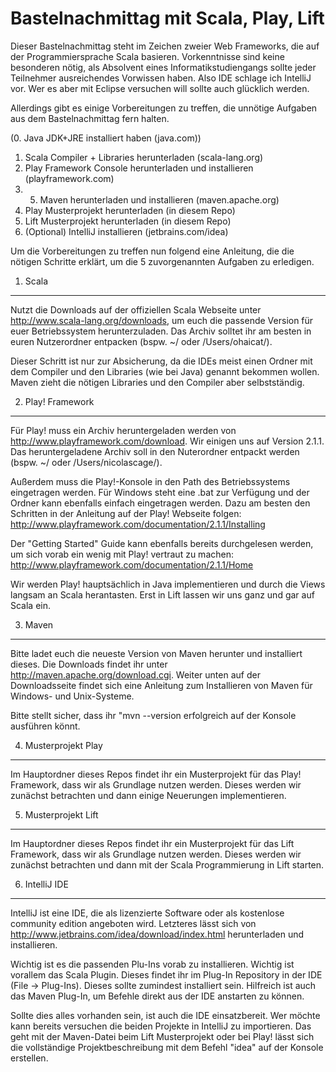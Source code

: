 Bastelnachmittag mit Scala, Play, Lift
======================================

Dieser Bastelnachmittag steht im Zeichen zweier Web Frameworks, die auf der Programmiersprache Scala basieren. Vorkenntnisse sind keine besonderen nötig, als Absolvent eines Informatikstudiengangs sollte jeder Teilnehmer ausreichendes Vorwissen haben.
Also IDE schlage ich IntelliJ vor. Wer es aber mit Eclipse versuchen will sollte auch glücklich werden.

Allerdings gibt es einige Vorbereitungen zu treffen, die unnötige Aufgaben aus dem Bastelnachmittag fern halten. 

(0. Java JDK+JRE installiert haben (java.com))

1. Scala Compiler + Libraries herunterladen (scala-lang.org)
2. Play Framework Console herunterladen und installieren (playframework.com)
3. 5. Maven herunterladen und installieren (maven.apache.org)
4. Play Musterprojekt herunterladen (in diesem Repo)
5. Lift Musterprojekt herunterladen (in diesem Repo)
6. (Optional) IntelliJ installieren (jetbrains.com/idea)


Um die Vorbereitungen zu treffen nun folgend eine Anleitung, die die nötigen Schritte erklärt, um die 5 zuvorgenannten Aufgaben zu erledigen.

1. Scala
--------

Nutzt die Downloads auf der offiziellen Scala Webseite unter http://www.scala-lang.org/downloads, um euch die passende Version für euer Betriebssystem herunterzuladen. Das Archiv solltet ihr am besten in euren Nutzerordner entpacken (bspw. ~/ oder /Users/ohaicat/).

Dieser Schritt ist nur zur Absicherung, da die IDEs meist einen Ordner mit dem Compiler und den Libraries (wie bei Java) genannt bekommen wollen. Maven zieht die nötigen Libraries und den Compiler aber selbstständig. 

2. Play! Framework
-----------------

Für Play! muss ein Archiv heruntergeladen werden von http://www.playframework.com/download. Wir einigen uns auf Version 2.1.1. Das heruntergeladene Archiv soll in den Nuterordner entpackt werden (bspw. ~/ oder /Users/nicolascage/). 

Außerdem muss die Play!-Konsole in den Path des Betriebssystems eingetragen werden. Für Windows steht eine .bat zur Verfügung und der Ordner kann ebenfalls einfach eingetragen werden. Dazu am besten den Schritten in der Anleitung auf der Play! Webseite folgen: http://www.playframework.com/documentation/2.1.1/Installing

Der "Getting Started" Guide kann ebenfalls bereits durchgelesen werden, um sich vorab ein wenig mit Play! vertraut zu machen: http://www.playframework.com/documentation/2.1.1/Home

Wir werden Play! hauptsächlich in Java implementieren und durch die Views langsam an Scala herantasten. Erst in Lift lassen wir uns ganz und gar auf Scala ein.

3. Maven
--------

Bitte ladet euch die neueste Version von Maven herunter und installiert dieses. Die Downloads findet ihr unter http://maven.apache.org/download.cgi. Weiter unten auf der Downloadsseite findet sich eine Anleitung zum Installieren von Maven für Windows- und Unix-Systeme. 

Bitte stellt sicher, dass ihr "mvn --version erfolgreich auf der Konsole ausführen könnt.

4. Musterprojekt Play
---------------------

Im Hauptordner dieses Repos findet ihr ein Musterprojekt für das Play! Framework, dass wir als Grundlage nutzen werden. Dieses werden wir zunächst betrachten und dann einige Neuerungen implementieren.

5. Musterprojekt Lift
---------------------

Im Hauptordner dieses Repos findet ihr ein Musterprojekt für das Lift Framework, dass wir als Grundlage nutzen werden. Dieses werden wir zunächst betrachten und dann mit der Scala Programmierung in Lift starten.

6. IntelliJ IDE
---------------

IntelliJ ist eine IDE, die als lizenzierte Software oder als kostenlose community edition angeboten wird. Letzteres lässt sich von http://www.jetbrains.com/idea/download/index.html herunterladen und installieren.

Wichtig ist es die passenden Plu-Ins vorab zu installieren. Wichtig ist vorallem das Scala Plugin. Dieses findet ihr im Plug-In Repository in der IDE (File -> Plug-Ins). Dieses sollte zumindest installiert sein. Hilfreich ist auch das Maven Plug-In, um Befehle direkt aus der IDE anstarten zu können.

Sollte dies alles vorhanden sein, ist auch die IDE einsatzbereit. Wer möchte kann bereits versuchen die beiden Projekte in IntelliJ zu importieren. Das geht mit der Maven-Datei beim Lift Musterprojekt oder bei Play! lässt sich die vollständige Projektbeschreibung mit dem Befehl "idea" auf der Konsole erstellen.

